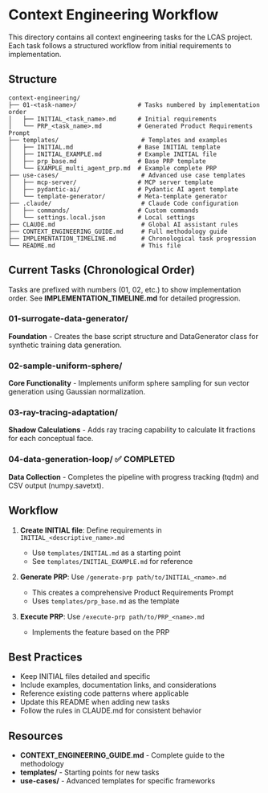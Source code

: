# Context Engineering Workflow

This directory contains all context engineering tasks for the LCAS project. Each task follows a structured workflow from initial requirements to implementation.

## Structure

```
context-engineering/
├── 01-<task-name>/                 # Tasks numbered by implementation order
│   ├── INITIAL_<task_name>.md      # Initial requirements
│   └── PRP_<task_name>.md          # Generated Product Requirements Prompt
├── templates/                       # Templates and examples
│   ├── INITIAL.md                  # Base INITIAL template
│   ├── INITIAL_EXAMPLE.md          # Example INITIAL file
│   ├── prp_base.md                 # Base PRP template
│   └── EXAMPLE_multi_agent_prp.md  # Example complete PRP
├── use-cases/                       # Advanced use case templates
│   ├── mcp-server/                 # MCP server template
│   ├── pydantic-ai/                # Pydantic AI agent template
│   └── template-generator/         # Meta-template generator
├── .claude/                         # Claude Code configuration
│   ├── commands/                   # Custom commands
│   └── settings.local.json         # Local settings
├── CLAUDE.md                        # Global AI assistant rules
├── CONTEXT_ENGINEERING_GUIDE.md     # Full methodology guide
├── IMPLEMENTATION_TIMELINE.md       # Chronological task progression
└── README.md                        # This file
```

## Current Tasks (Chronological Order)

Tasks are prefixed with numbers (01, 02, etc.) to show implementation order. See **IMPLEMENTATION_TIMELINE.md** for detailed progression.

### 01-surrogate-data-generator/
**Foundation** - Creates the base script structure and DataGenerator class for synthetic training data generation.

### 02-sample-uniform-sphere/
**Core Functionality** - Implements uniform sphere sampling for sun vector generation using Gaussian normalization.

### 03-ray-tracing-adaptation/
**Shadow Calculations** - Adds ray tracing capability to calculate lit fractions for each conceptual face.

### 04-data-generation-loop/ ✅ COMPLETED
**Data Collection** - Completes the pipeline with progress tracking (tqdm) and CSV output (numpy.savetxt).

## Workflow

1. **Create INITIAL file**: Define requirements in `INITIAL_<descriptive_name>.md`
   - Use `templates/INITIAL.md` as a starting point
   - See `templates/INITIAL_EXAMPLE.md` for reference

2. **Generate PRP**: Use `/generate-prp path/to/INITIAL_<name>.md` 
   - This creates a comprehensive Product Requirements Prompt
   - Uses `templates/prp_base.md` as the template

3. **Execute PRP**: Use `/execute-prp path/to/PRP_<name>.md`
   - Implements the feature based on the PRP

## Best Practices

- Keep INITIAL files detailed and specific
- Include examples, documentation links, and considerations
- Reference existing code patterns where applicable
- Update this README when adding new tasks
- Follow the rules in CLAUDE.md for consistent behavior

## Resources

- **CONTEXT_ENGINEERING_GUIDE.md** - Complete guide to the methodology
- **templates/** - Starting points for new tasks
- **use-cases/** - Advanced templates for specific frameworks